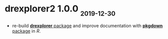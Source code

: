 # drexplorer2 1.0.0    <sub><sub>2019-12-30</sub></sub>

* re-build [**drexplorer** package](https://github.com/nickytong/drexplorer) and improve
  documentation with [**pkgdown** package](https://pkgdown.r-lib.org/index.html) in _R_.
